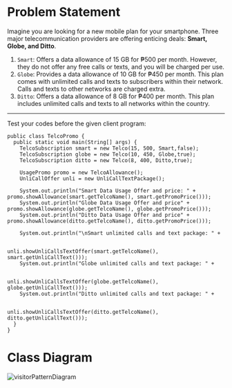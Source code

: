 # Problem Statement

Imagine you are looking for a new mobile plan for your smartphone. Three major telecommunication providers are offering enticing deals: **Smart, Globe, and Ditto**.

1. ``Smart``: Offers a data allowance of 15 GB for ₱500 per month. However, they do not offer any free calls or texts, and you will be charged per use.
2. ``Globe``: Provides a data allowance of 10 GB for ₱450 per month. This plan comes with unlimited calls and texts to subscribers within their network. Calls and texts to other networks are charged extra.
3. ``Ditto``: Offers a data allowance of 8 GB for ₱400 per month. This plan includes unlimited calls and texts to all networks within the country.

<hr>

Test your codes before the given client program:
````
public class TelcoPromo {
  public static void main(String[] args) {
    TelcoSubscription smart = new Telco(15, 500, Smart,false);
    TelcoSubscription globe = new Telco(10, 450, Globe,true);
    TelcoSubscription ditto = new Telco(8, 400, Ditto,true);

    UsagePromo promo = new TelcoAllowance();
    UnliCallOffer unli = new UnliCallTextPackage();    

    System.out.println("Smart Data Usage Offer and price: " + promo.showAllowance(smart.getTelcoName(), smart.getPromoPrice()));
    System.out.println("Globe Data Usage Offer and price" + promo.showAllowance(globe.getTelcoName(), globe.getPromoPrice()));
    System.out.println("Ditto Data Usage Offer and price" + promo.showAllowance(ditto.getTelcoName(), ditto.getPromoPrice()));

    System.out.println("\nSmart unlimited calls and text package: " +

                                  unli.showUnliCallsTextOffer(smart.getTelcoName(), smart.getUnliCallText()));
    System.out.println("Globe unlimited calls and text package: " +

                                  unli.showUnliCallsTextOffer(globe.getTelcoName(), globe.getUnliCallText()));
    System.out.println("Ditto unlimited calls and text package: " +

                                   unli.showUnliCallsTextOffer(ditto.getTelcoName(), ditto.getUnliCallText()));
  }
}
````

# Class Diagram
![visitorPatternDiagram](https://github.com/IsaiahPhilPangilinan/visitorPattern/assets/126074199/80bc9ac4-93bf-4f73-be8e-c565c651c43a)
